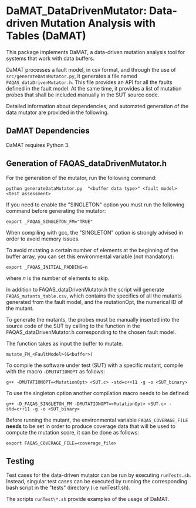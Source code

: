 # DaMAT_DataDrivenMutator: Data-driven Mutation Analysis with Tables (DaMAT)

This package implements DaMAT, a data-driven mutation analysis tool for systems that work with data buffers.

DaMAT processes a fault model, in csv format, and through the use of `src/generateDataMutator.py`, it generates a file named `FAQAS_dataDrivenMutator.h`. This file provides an API for all the faults defined in the fault model. At the same time, it provides a list of mutation probes that shall be included manually in the SUT source code.

Detailed information about dependencies, and automated generation of the data mutator are provided in the following.

## DaMAT Dependencies

DaMAT requires Python 3.

## Generation of FAQAS_dataDrivenMutator.h

For the generation of the mutator, run the following command:

`python generateDataMutator.py  "<buffer data type>" <fault model> <test assessment>`

If you need to enable the "SINGLETON" option you must run the following command before generating the mutator:

`export _FAQAS_SINGLETON_FM="TRUE"`

When compiling with gcc, the "SINGLETON" option is strongly advised in order to avoid memory issues.

To avoid mutating a certain number of elements at the beginning of the buffer array, you can set this environmental variable (not mandatory):

`export _FAQAS_INITIAL_PADDING=n`

where _n_ is the number of elements to skip.

In addition to FAQAS_dataDrivenMutator.h the script will generate `FAQAS_mutants_table.csv`, which contains the specifics of all the mutants generated from the fault model, and the mutationOpt, the numerical ID of the mutant.

To generate the mutants, the probes must be manually inserted into the source code of the SUT by calling to the function in the FAQAS_dataDrivenMutator.h corresponding to the chosen fault model.

The function takes as input the buffer to mutate.

`mutate_FM_<FaultModel>(&<buffer>)`

To compile the software under test (SUT) with a specific mutant, compile with the macro `-DMUTATIONOPT` as follows:

`g++ -DMUTATIONOPT=<MutationOpt> <SUT.c> -std=c++11 -g -o <SUT_binary>`

To use the singleton option another compilation macro needs to be defined:

`g++ -D_FAQAS_SINGLETON_FM -DMUTATIONOPT=<MutationOpt> <SUT.c> -std=c++11 -g -o <SUT_binary>`

Before running the mutant, the environmental variable `FAQAS_COVERAGE_FILE` **needs** to be set in order to produce coverage data that will be used to compute the mutation score, it can be done as follows:

`export FAQAS_COVERAGE_FILE=<coverage_file>`

## Testing

Test cases for the data-driven mutator can be run by executing `runTests.sh`.
Instead, singular test cases can be executed by running the corresponding bash script in the "tests" directory (i.e runTest1.sh).

The scripts `runTest\*.sh` provide examples of the usage of DaMAT.
